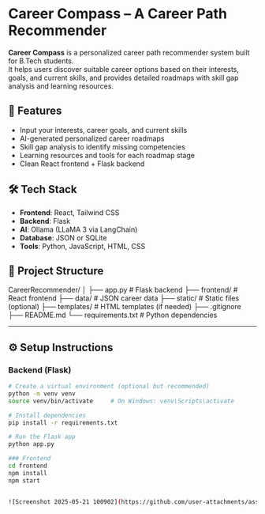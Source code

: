 # Career Compass – A Career Path Recommender

**Career Compass** is a personalized career path recommender system built for B.Tech students.  
It helps users discover suitable career options based on their interests, goals, and current skills, and provides detailed roadmaps with skill gap analysis and learning resources.

## 🚀 Features

- Input your interests, career goals, and current skills
- AI-generated personalized career roadmaps
- Skill gap analysis to identify missing competencies
- Learning resources and tools for each roadmap stage
- Clean React frontend + Flask backend

## 🛠 Tech Stack

- **Frontend**: React, Tailwind CSS
- **Backend**: Flask
- **AI**: Ollama (LLaMA 3 via LangChain)
- **Database**: JSON or SQLite
- **Tools**: Python, JavaScript, HTML, CSS

## 📁 Project Structure
CareerRecommender/
│
├── app.py # Flask backend
├── frontend/ # React frontend
├── data/ # JSON career data
├── static/ # Static files (optional)
├── templates/ # HTML templates (if needed)
├── .gitignore
├── README.md
└── requirements.txt # Python dependencies

---

## ⚙️ Setup Instructions

### Backend (Flask)
```bash
# Create a virtual environment (optional but recommended)
python -m venv venv
source venv/bin/activate     # On Windows: venv\Scripts\activate

# Install dependencies
pip install -r requirements.txt

# Run the Flask app
python app.py

### Frontend
cd frontend
npm install
npm start


![Screenshot 2025-05-21 100902](https://github.com/user-attachments/assets/f03fb178-1719-4a03-bc42-cb2ed5105e56)

